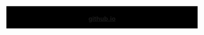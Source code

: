 <style>
    div {
        display:flex;
        justify-content:center;
        background-color: black;
    }
</style>

<div>
<h3><a href="https://eraybek.github.io" rel="nofollow">github.io</a></h3>
</div>
